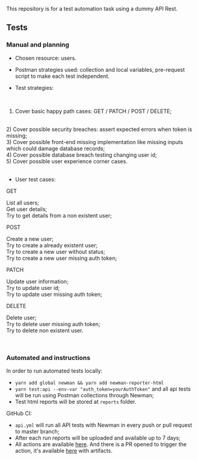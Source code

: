 This repository is for a test automation task using a dummy API Rest.

## Tests
### Manual and planning

- Chosen resource: users.
- Postman strategies used: collection and local variables, pre-request script to make each test independent.

- Test strategies:
<br />

1) Cover basic happy path cases: GET / PATCH / POST / DELETE;
<br />
2) Cover possible security breaches: assert expected errors when token is missing;
<br />
3) Cover possible front-end missing implementation like missing inputs which could damage database records;
<br />
4) Cover possible database breach testing changing user id;
<br />
5) Cover possible user experience corner cases.
<br /><br />

- User test cases:

GET

List all users;
<br />
Get user details;
<br />
Try to get details from a non existent user;

POST

Create a new user;
<br />
Try to create a already existent user;
<br />
Try to create a new user without status;
<br />
Try to create a new user missing auth token;

PATCH

Update user information;
<br />
Try to update user id;
<br />
Try to update user missing auth token;

DELETE

Delete user;
<br />
Try to delete user missing auth token;
<br />
Try to delete non existent user.

<br />

### Automated and instructions

In order to run automated tests locally:
- `yarn add global newman && yarn add newman-reporter-html`
- `yarn test:api --env-var "auth_token=yourAuthToken"` and all api tests will be run using Postman collections through Newman;
- Test html reports will be stored at `reports` folder.

GitHub CI:
- `api.yml` will run all API tests with Newman in every push or pull request to master branch;
- After each run reports will be uploaded and available up to 7 days;
- All actions are available [here](https://github.com/lorainegarutti/newman-api-automation-tests/actions). And there is a PR opened to trigger the action, it's available [here](https://github.com/lorainegarutti/newman-api-automation-tests/actions/runs/4681402499?pr=1) with artifacts.
